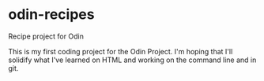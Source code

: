 # odin-recipes
Recipe project for Odin

This is my first coding project for the Odin Project. I'm hoping that I'll solidify what I've learned on HTML and working on the command line and in git.